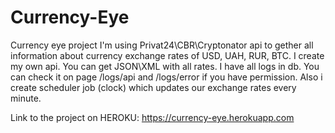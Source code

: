 # Currency-Eye

Currency eye project
I'm using Privat24\CBR\Cryptonator api to gether all information about currency exchange rates of USD, UAH, RUR, BTC.
I create my own api. You can get JSON\XML with all rates.
I have all logs in db. You can check it on page /logs/api and /logs/error if you have permission.
Also i create scheduler job (clock) which updates our exchange rates every minute.


Link to the project on HEROKU:
https://currency-eye.herokuapp.com
